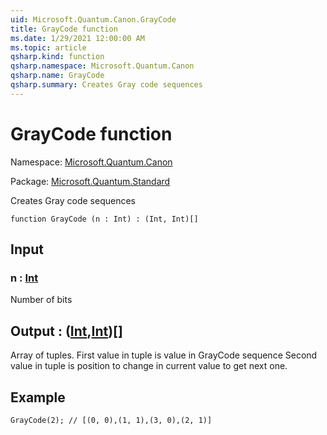 ```yaml
---
uid: Microsoft.Quantum.Canon.GrayCode
title: GrayCode function
ms.date: 1/29/2021 12:00:00 AM
ms.topic: article
qsharp.kind: function
qsharp.namespace: Microsoft.Quantum.Canon
qsharp.name: GrayCode
qsharp.summary: Creates Gray code sequences
---
```


# GrayCode function

Namespace: [Microsoft.Quantum.Canon](xref:Microsoft.Quantum.Canon)

Package: [Microsoft.Quantum.Standard](https://nuget.org/packages/Microsoft.Quantum.Standard)


Creates Gray code sequences

```qsharp
function GrayCode (n : Int) : (Int, Int)[]
```


## Input

### n : [Int](xref:microsoft.quantum.lang-ref.int)

Number of bits



## Output : ([Int](xref:microsoft.quantum.lang-ref.int),[Int](xref:microsoft.quantum.lang-ref.int))[]

Array of tuples. First value in tuple is value in GrayCode sequenceSecond value in tuple is position to change in current value to getnext one.

## Example

```Q#GrayCode(2); // [(0, 0),(1, 1),(3, 0),(2, 1)]```